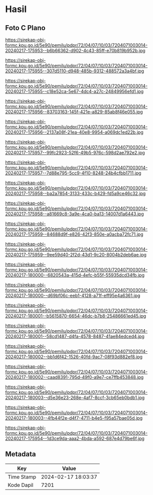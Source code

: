 # Hasil

## Foto C Plano

https://sirekap-obj-formc.kpu.go.id/5e90/pemilu/pdpr/72/04/07/10/03/7204071003014-20240217-175953--b6b66362-d902-4c43-85ff-e70b819b952b.jpg

https://sirekap-obj-formc.kpu.go.id/5e90/pemilu/pdpr/72/04/07/10/03/7204071003014-20240217-175955--307d5110-d948-485b-9312-488572a3a4bf.jpg

https://sirekap-obj-formc.kpu.go.id/5e90/pemilu/pdpr/72/04/07/10/03/7204071003014-20240217-175955--c18e52ca-5e67-4dc4-a27c-24849956efd1.jpg

https://sirekap-obj-formc.kpu.go.id/5e90/pemilu/pdpr/72/04/07/10/03/7204071003014-20240217-175956--83703163-145f-421e-a829-85ab8f46e055.jpg

https://sirekap-obj-formc.kpu.go.id/5e90/pemilu/pdpr/72/04/07/10/03/7204071003014-20240217-175956--2137a08f-21ea-40e8-9954-a069dc1ed22b.jpg

https://sirekap-obj-formc.kpu.go.id/5e90/pemilu/pdpr/72/04/07/10/03/7204071003014-20240217-175957--99fc2923-52f6-49b5-976c-598d2ae792e2.jpg

https://sirekap-obj-formc.kpu.go.id/5e90/pemilu/pdpr/72/04/07/10/03/7204071003014-20240217-175957--7d88e795-5cc9-4f10-8248-24b4cfbb1711.jpg

https://sirekap-obj-formc.kpu.go.id/5e90/pemilu/pdpr/72/04/07/10/03/7204071003014-20240217-175958--ba2a7854-3133-433c-b429-fd5a9ce46c32.jpg

https://sirekap-obj-formc.kpu.go.id/5e90/pemilu/pdpr/72/04/07/10/03/7204071003014-20240217-175958--a81669c8-3a9e-4ca0-ba13-14007d1a6443.jpg

https://sirekap-obj-formc.kpu.go.id/5e90/pemilu/pdpr/72/04/07/10/03/7204071003014-20240217-175959--84688d9f-e826-42f3-850e-a0acba72fc71.jpg

https://sirekap-obj-formc.kpu.go.id/5e90/pemilu/pdpr/72/04/07/10/03/7204071003014-20240217-175959--9ee59d40-2f2d-43d1-9c20-8004b2deb6ae.jpg

https://sirekap-obj-formc.kpu.go.id/5e90/pemilu/pdpr/72/04/07/10/03/7204071003014-20240217-180000--6820543a-415d-4efc-b55f-55935dcd34fb.jpg

https://sirekap-obj-formc.kpu.go.id/5e90/pemilu/pdpr/72/04/07/10/03/7204071003014-20240217-180000--d69bf06c-eeb1-4128-a71f-eff95e4a6361.jpg

https://sirekap-obj-formc.kpu.go.id/5e90/pemilu/pdpr/72/04/07/10/03/7204071003014-20240217-180001--b5615870-6654-46dc-b7b8-25486661ed45.jpg

https://sirekap-obj-formc.kpu.go.id/5e90/pemilu/pdpr/72/04/07/10/03/7204071003014-20240217-180001--58cd1487-d4fa-4578-8487-41ae84edced4.jpg

https://sirekap-obj-formc.kpu.go.id/5e90/pemilu/pdpr/72/04/07/10/03/7204071003014-20240217-180002--bb1d6f42-1526-40fd-9ac7-08f93d882ef8.jpg

https://sirekap-obj-formc.kpu.go.id/5e90/pemilu/pdpr/72/04/07/10/03/7204071003014-20240217-180002--caad8391-795d-49f0-a9e7-ce7ffb453848.jpg

https://sirekap-obj-formc.kpu.go.id/5e90/pemilu/pdpr/72/04/07/10/03/7204071003014-20240217-180003--d5e36e23-268e-4af7-8ccf-3cb65eb0bdb1.jpg

https://sirekap-obj-formc.kpu.go.id/5e90/pemilu/pdpr/72/04/07/10/03/7204071003014-20240217-180003--4fb44f2e-d4f7-4711-b4e5-f95a57bae05d.jpg

https://sirekap-obj-formc.kpu.go.id/5e90/pemilu/pdpr/72/04/07/10/03/7204071003014-20240217-175954--1d3ce9da-aaa2-4bda-a592-687e4d79be6f.jpg


## Metadata

| Key        | Value               |
| ---------- | ------------------- |
| Time Stamp | 2024-02-17 18:03:37 |
| Kode Dapil | 7201                |




